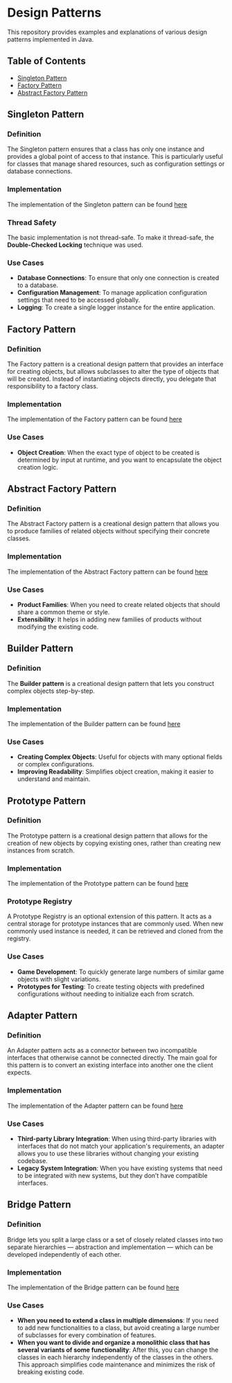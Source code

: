 # Design Patterns

This repository provides examples and explanations of various design patterns implemented in Java.

## Table of Contents
- [Singleton Pattern](#singleton-pattern)
- [Factory Pattern](#factory-pattern)
- [Abstract Factory Pattern](#abstract-factory-pattern)

## Singleton Pattern

### Definition
The Singleton pattern ensures that a class has only one instance and provides a global point of access to that instance. 
This is particularly useful for classes that manage shared resources, such as configuration settings or database connections.

### Implementation
The implementation of the Singleton pattern can be found [here](src/main/java/org/example/singleton)

### Thread Safety
The basic implementation is not thread-safe. To make it thread-safe, the **Double-Checked Locking** technique was used.

### Use Cases
- **Database Connections**: To ensure that only one connection is created to a database.
- **Configuration Management**: To manage application configuration settings that need to be accessed globally.
- **Logging**: To create a single logger instance for the entire application.

## Factory Pattern

### Definition
The Factory pattern is a creational design pattern that provides an interface for creating objects, but allows subclasses to alter the type of objects that will be created.
Instead of instantiating objects directly, you delegate that responsibility to a factory class.

### Implementation
The implementation of the Factory pattern can be found [here](src/main/java/org/example/factory)

### Use Cases

- **Object Creation**: When the exact type of object to be created is determined by input at runtime, and you want to encapsulate the object creation logic.

## Abstract Factory Pattern

### Definition
The Abstract Factory pattern is a creational design pattern that allows you to produce families of related objects without specifying their concrete classes. 

### Implementation
The implementation of the Abstract Factory pattern can be found [here](src/main/java/org/example/abstractfactory)

### Use Cases
- **Product Families**: When you need to create related objects that should share a common theme or style.
- **Extensibility**: It helps in adding new families of products without modifying the existing code.

## Builder Pattern

### Definition
The **Builder pattern** is a creational design pattern that lets you construct complex objects step-by-step.

### Implementation
The implementation of the Builder pattern can be found [here](src/main/java/org/example/builder)

### Use Cases
- **Creating Complex Objects**: Useful for objects with many optional fields or complex configurations.
- **Improving Readability**: Simplifies object creation, making it easier to understand and maintain.

## Prototype Pattern

### Definition
The Prototype pattern is a creational design pattern that allows for the creation of new objects by copying existing ones, rather than creating new instances from scratch. 

### Implementation
The implementation of the Prototype pattern can be found [here](src/main/java/org/example/prototype)

### Prototype Registry
A Prototype Registry is an optional extension of this pattern. It acts as a central storage for prototype instances that are commonly used.
When new commonly used instance is needed, it can be retrieved and cloned from the registry.

### Use Cases
- **Game Development**: To quickly generate large numbers of similar game objects with slight variations.
- **Prototypes for Testing**: To create testing objects with predefined configurations without needing to initialize each from scratch.

## Adapter Pattern

### Definition
An Adapter pattern acts as a connector between two incompatible interfaces that otherwise cannot be connected directly.
The main goal for this pattern is to convert an existing interface into another one the client expects.

### Implementation
The implementation of the Adapter pattern can be found [here](src/main/java/org/example/adapter)

### Use Cases
- **Third-party Library Integration**: When using third-party libraries with interfaces that do not match your application's requirements, an adapter allows you to use these libraries without changing your existing codebase.
- **Legacy System Integration**: When you have existing systems that need to be integrated with new systems, but they don’t have compatible interfaces.

## Bridge Pattern

### Definition
Bridge lets you split a large class or a set of closely related classes into two separate hierarchies — abstraction and implementation — which can be developed independently of each other.

### Implementation
The implementation of the Bridge pattern can be found [here](src/main/java/org/example/bridge)

### Use Cases
- **When you need to extend a class in multiple dimensions**: If you need to add new functionalities to a class, but avoid creating a large number of subclasses for every combination of features.
- **When you want to divide and organize a monolithic class that has several variants of some functionality**: After this, you can change the classes in each hierarchy independently of the classes in the others. This approach simplifies code maintenance and minimizes the risk of breaking existing code.